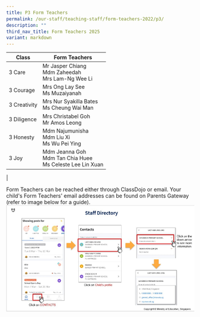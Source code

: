 ```yaml
---
title: P3 Form Teachers
permalink: /our-staff/teaching-staff/form-teachers-2022/p3/
description: ""
third_nav_title: Form Teachers 2025
variant: markdown
---
```

| Class| Form Teachers | 
| -------- | -------- |
| 3 Care | Mr Jasper Chiang <br> Mdm Zaheedah<br> Mrs Lam-Ng Wee Li |
| 3 Courage | Mrs Ong Lay See<br> Ms Muzaiyanah |
| 3 Creativity | Mrs Nur Syakilla Bates <br> Ms Cheung Wai Man  |
| 3 Diligence | Mrs Christabel Goh <br> Mr Amos Leong | 
| 3 Honesty | Mdm Najumunisha<br> Mdm Liu Xi<br> Ms Wu Pei Ying| 
| 3 Joy | Mdm Jeanna Goh<br> Mdm Tan Chia Huee<br> Ms Celeste Lee Lin Xuan | 
|

Form Teachers can be reached either through ClassDojo or email. Your child's Form Teachers' email addresses can be found on Parents Gateway (refer to image below for a guide).
![](/images/PG-contacts2.jpg)